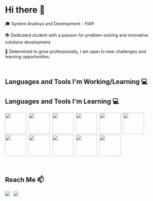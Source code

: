 # Hi there 👋

🎓 System Analisys and Development - FIAP.

📚 Dedicated student with a passion for problem-solving and innovative solutions development.

🚀 Determined to grow professionally, I am open to new challenges and learning opportunities.

‎ ‎ ‎ ‎ ‎
## Languages and Tools I'm Working/Learning 💻

## Languages and Tools I'm Learning 💻

<img src="https://cdn.jsdelivr.net/gh/devicons/devicon@latest/icons/java/java-original-wordmark.svg" width="70" height="70"/>‎ ‎ ‎ 
<img src="https://cdn.jsdelivr.net/gh/devicons/devicon@latest/icons/docker/docker-original-wordmark.svg" width="70" height="70"/>‎ ‎ ‎ 
<img src="https://cdn.jsdelivr.net/gh/devicons/devicon@latest/icons/rabbitmq/rabbitmq-original-wordmark.svg" width="70" height="70"/>‎ ‎ ‎ 
<img src="https://cdn.jsdelivr.net/gh/simple-icons/simple-icons/icons/apacheactivemq.svg" width="70" height="70"/>‎ ‎ ‎ 
<img src="https://cdn.jsdelivr.net/gh/simple-icons/simple-icons/icons/apachecamel.svg" width="70" height="70"/>‎ ‎ ‎ 
<img src="https://cdn.jsdelivr.net/gh/devicons/devicon@latest/icons/azure/azure-original-wordmark.svg" width="70" height="70"/>‎ ‎ ‎ 
<img src="https://cdn.jsdelivr.net/gh/devicons/devicon@latest/icons/python/python-original-wordmark.svg" width="70" height="70"/>‎ ‎ ‎ ‎ ‎
<img src="https://cdn.jsdelivr.net/gh/devicons/devicon@latest/icons/javascript/javascript-original.svg" width="70" height="70"/>‎ ‎ ‎ ‎ 
<img src="https://cdn.jsdelivr.net/gh/devicons/devicon@latest/icons/intellij/intellij-original.svg" width="70" height="70"/>‎ ‎ ‎ ‎ ‎     ‎
‎<img src="https://cdn.jsdelivr.net/gh/devicons/devicon@latest/icons/vscode/vscode-original.svg" width="70" height="70"/>  ‎‎‎ ‎ ‎ ‎ ‎
‎<img src="https://cdn.jsdelivr.net/gh/devicons/devicon@latest/icons/git/git-plain-wordmark.svg" width="70" height="70"/>

‎ ‎ ‎ ‎ ‎
## Reach Me 📫
<div>
<a href="https://www.linkedin.com/in/matheus-esteves-410772292/" target="_blank"><img loading="lazy" src="https://img.shields.io/badge/-LinkedIn-%230077B5?style=for-the-badge&logo=linkedin&logoColor=white" target="_blank"></a>‎ ‎ ‎
<a href = "mailto:matheus.mat160805@gmail.com"><img loading="lazy" src="https://img.shields.io/badge/Gmail-D14836?style=for-the-badge&logo=gmail&logoColor=white" target="_blank"></a>‎ ‎ ‎
</div>

